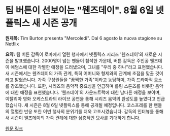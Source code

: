 # 팀 버튼이 선보이는 "웬즈데이". 8월 6일 넷플릭스 새 시즌 공개

**원제목:** Tim Burton presenta &quot;Mercoledì&quot;. Dal 6 agosto la nuova stagione su Netflix

**요약:** 팀 버튼 감독이 로마에서 열린 행사에서 넷플릭스 시리즈 '웬즈데이'의 새로운 시즌을 발표했습니다.  2000명이 넘는 팬들이 참석한 가운데,  버튼 감독은 주인공 웬즈데이 애덤스에 대한 각별한 애정을 드러냈으며,  그녀를 "우리 중 하나"라고 표현했습니다.  새 시즌에서는 웬즈데이의 가족 관계, 특히 어머니와 형제와의 관계에 초점을 맞출 것이라고 밝혔습니다.  가족 구성원들을 "끔찍한 가족"이라고 농담하며, 가족 드라마적 요소를 강조했습니다.  또한,  시리즈의 음악적 중요성을 언급하며 롤링 스톤즈를 비롯한 음악에 대한 애정을 표현했습니다.  '웬즈데이'의 사운드트랙에 대한 남다른 애정을 보이며,  이탈리아 영화 오케스트라의 라이브 공연을 통해 시리즈 음악의 완성도를 높였다고 언급했습니다.  새 시즌은 8월 6일 넷플릭스를 통해 공개될 예정입니다.  코스프레를 한 팬들의 열렬한 반응 또한 이번 행사의 분위기를 더욱 고조시켰습니다.  감독의 인터뷰를 통해 새 시즌이 웬즈데이의 가족 관계에 대한 심층적인 묘사를 기대하게 합니다.

[원문 링크](https://www.agi.it/spettacolo/video/2025-07-23/tim-burton-roma-presenta-mercoledi-pincio-netflix-32431512/)

